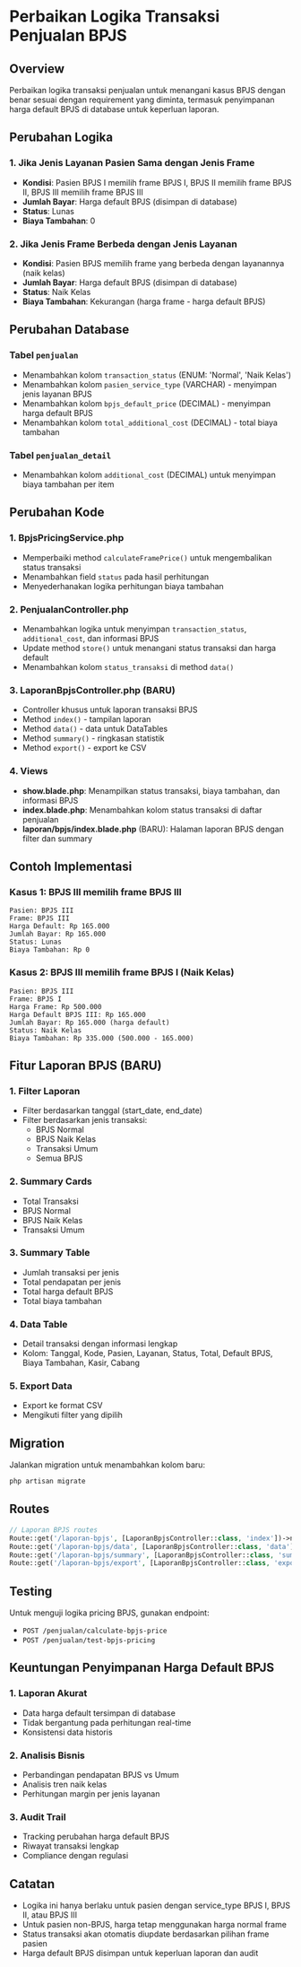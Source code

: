 # Perbaikan Logika Transaksi Penjualan BPJS

## Overview
Perbaikan logika transaksi penjualan untuk menangani kasus BPJS dengan benar sesuai dengan requirement yang diminta, termasuk penyimpanan harga default BPJS di database untuk keperluan laporan.

## Perubahan Logika

### 1. Jika Jenis Layanan Pasien Sama dengan Jenis Frame
- **Kondisi**: Pasien BPJS I memilih frame BPJS I, BPJS II memilih frame BPJS II, BPJS III memilih frame BPJS III
- **Jumlah Bayar**: Harga default BPJS (disimpan di database)
- **Status**: Lunas
- **Biaya Tambahan**: 0

### 2. Jika Jenis Frame Berbeda dengan Jenis Layanan
- **Kondisi**: Pasien BPJS memilih frame yang berbeda dengan layanannya (naik kelas)
- **Jumlah Bayar**: Harga default BPJS (disimpan di database)
- **Status**: Naik Kelas
- **Biaya Tambahan**: Kekurangan (harga frame - harga default BPJS)

## Perubahan Database

### Tabel `penjualan`
- Menambahkan kolom `transaction_status` (ENUM: 'Normal', 'Naik Kelas')
- Menambahkan kolom `pasien_service_type` (VARCHAR) - menyimpan jenis layanan BPJS
- Menambahkan kolom `bpjs_default_price` (DECIMAL) - menyimpan harga default BPJS
- Menambahkan kolom `total_additional_cost` (DECIMAL) - total biaya tambahan

### Tabel `penjualan_detail`
- Menambahkan kolom `additional_cost` (DECIMAL) untuk menyimpan biaya tambahan per item

## Perubahan Kode

### 1. BpjsPricingService.php
- Memperbaiki method `calculateFramePrice()` untuk mengembalikan status transaksi
- Menambahkan field `status` pada hasil perhitungan
- Menyederhanakan logika perhitungan biaya tambahan

### 2. PenjualanController.php
- Menambahkan logika untuk menyimpan `transaction_status`, `additional_cost`, dan informasi BPJS
- Update method `store()` untuk menangani status transaksi dan harga default
- Menambahkan kolom `status_transaksi` di method `data()`

### 3. LaporanBpjsController.php (BARU)
- Controller khusus untuk laporan transaksi BPJS
- Method `index()` - tampilan laporan
- Method `data()` - data untuk DataTables
- Method `summary()` - ringkasan statistik
- Method `export()` - export ke CSV

### 4. Views
- **show.blade.php**: Menampilkan status transaksi, biaya tambahan, dan informasi BPJS
- **index.blade.php**: Menambahkan kolom status transaksi di daftar penjualan
- **laporan/bpjs/index.blade.php** (BARU): Halaman laporan BPJS dengan filter dan summary

## Contoh Implementasi

### Kasus 1: BPJS III memilih frame BPJS III
```
Pasien: BPJS III
Frame: BPJS III
Harga Default: Rp 165.000
Jumlah Bayar: Rp 165.000
Status: Lunas
Biaya Tambahan: Rp 0
```

### Kasus 2: BPJS III memilih frame BPJS I (Naik Kelas)
```
Pasien: BPJS III
Frame: BPJS I
Harga Frame: Rp 500.000
Harga Default BPJS III: Rp 165.000
Jumlah Bayar: Rp 165.000 (harga default)
Status: Naik Kelas
Biaya Tambahan: Rp 335.000 (500.000 - 165.000)
```

## Fitur Laporan BPJS (BARU)

### 1. Filter Laporan
- Filter berdasarkan tanggal (start_date, end_date)
- Filter berdasarkan jenis transaksi:
  - BPJS Normal
  - BPJS Naik Kelas
  - Transaksi Umum
  - Semua BPJS

### 2. Summary Cards
- Total Transaksi
- BPJS Normal
- BPJS Naik Kelas
- Transaksi Umum

### 3. Summary Table
- Jumlah transaksi per jenis
- Total pendapatan per jenis
- Total harga default BPJS
- Total biaya tambahan

### 4. Data Table
- Detail transaksi dengan informasi lengkap
- Kolom: Tanggal, Kode, Pasien, Layanan, Status, Total, Default BPJS, Biaya Tambahan, Kasir, Cabang

### 5. Export Data
- Export ke format CSV
- Mengikuti filter yang dipilih

## Migration
Jalankan migration untuk menambahkan kolom baru:
```bash
php artisan migrate
```

## Routes
```php
// Laporan BPJS routes
Route::get('/laporan-bpjs', [LaporanBpjsController::class, 'index'])->name('laporan.bpjs');
Route::get('/laporan-bpjs/data', [LaporanBpjsController::class, 'data'])->name('laporan.bpjs.data');
Route::get('/laporan-bpjs/summary', [LaporanBpjsController::class, 'summary'])->name('laporan.bpjs.summary');
Route::get('/laporan-bpjs/export', [LaporanBpjsController::class, 'export'])->name('laporan.bpjs.export');
```

## Testing
Untuk menguji logika pricing BPJS, gunakan endpoint:
- `POST /penjualan/calculate-bpjs-price`
- `POST /penjualan/test-bpjs-pricing`

## Keuntungan Penyimpanan Harga Default BPJS

### 1. Laporan Akurat
- Data harga default tersimpan di database
- Tidak bergantung pada perhitungan real-time
- Konsistensi data historis

### 2. Analisis Bisnis
- Perbandingan pendapatan BPJS vs Umum
- Analisis tren naik kelas
- Perhitungan margin per jenis layanan

### 3. Audit Trail
- Tracking perubahan harga default BPJS
- Riwayat transaksi lengkap
- Compliance dengan regulasi

## Catatan
- Logika ini hanya berlaku untuk pasien dengan service_type BPJS I, BPJS II, atau BPJS III
- Untuk pasien non-BPJS, harga tetap menggunakan harga normal frame
- Status transaksi akan otomatis diupdate berdasarkan pilihan frame pasien
- Harga default BPJS disimpan untuk keperluan laporan dan audit
